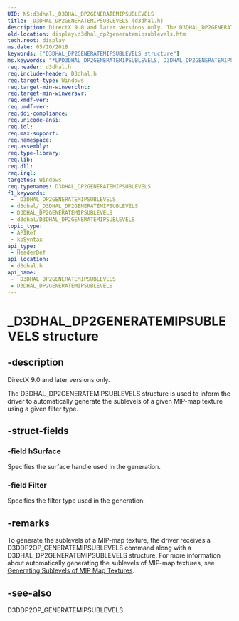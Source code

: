 ```yaml
---
UID: NS:d3dhal._D3DHAL_DP2GENERATEMIPSUBLEVELS
title: _D3DHAL_DP2GENERATEMIPSUBLEVELS (d3dhal.h)
description: DirectX 9.0 and later versions only. The D3DHAL_DP2GENERATEMIPSUBLEVELS structure is used to inform the driver to automatically generate the sublevels of a given MIP-map texture using a given filter type.
old-location: display\d3dhal_dp2generatemipsublevels.htm
tech.root: display
ms.date: 05/10/2018
keywords: ["D3DHAL_DP2GENERATEMIPSUBLEVELS structure"]
ms.keywords: "*LPD3DHAL_DP2GENERATEMIPSUBLEVELS, D3DHAL_DP2GENERATEMIPSUBLEVELS, D3DHAL_DP2GENERATEMIPSUBLEVELS structure [Display Devices], LPD3DHAL_DP2GENERATEMIPSUBLEVELS, LPD3DHAL_DP2GENERATEMIPSUBLEVELS structure pointer [Display Devices], _D3DHAL_DP2GENERATEMIPSUBLEVELS, d3dhal/D3DHAL_DP2GENERATEMIPSUBLEVELS, d3dhal/LPD3DHAL_DP2GENERATEMIPSUBLEVELS, d3dstrct_0b221ab6-0f8c-4406-9d99-c6101b353223.xml, display.d3dhal_dp2generatemipsublevels"
req.header: d3dhal.h
req.include-header: D3dhal.h
req.target-type: Windows
req.target-min-winverclnt: 
req.target-min-winversvr: 
req.kmdf-ver: 
req.umdf-ver: 
req.ddi-compliance: 
req.unicode-ansi: 
req.idl: 
req.max-support: 
req.namespace: 
req.assembly: 
req.type-library: 
req.lib: 
req.dll: 
req.irql: 
targetos: Windows
req.typenames: D3DHAL_DP2GENERATEMIPSUBLEVELS
f1_keywords:
 - _D3DHAL_DP2GENERATEMIPSUBLEVELS
 - d3dhal/_D3DHAL_DP2GENERATEMIPSUBLEVELS
 - D3DHAL_DP2GENERATEMIPSUBLEVELS
 - d3dhal/D3DHAL_DP2GENERATEMIPSUBLEVELS
topic_type:
 - APIRef
 - kbSyntax
api_type:
 - HeaderDef
api_location:
 - d3dhal.h
api_name:
 - _D3DHAL_DP2GENERATEMIPSUBLEVELS
 - D3DHAL_DP2GENERATEMIPSUBLEVELS
---
```


# _D3DHAL_DP2GENERATEMIPSUBLEVELS structure


## -description

   DirectX 9.0 and later versions only.
   

The D3DHAL_DP2GENERATEMIPSUBLEVELS structure is used to inform the driver to automatically generate the sublevels of a given MIP-map texture using a given filter type.

## -struct-fields

### -field hSurface

Specifies the surface handle used in the generation.

### -field Filter

Specifies the filter type used in the generation.

## -remarks

To generate the sublevels of a MIP-map texture, the driver receives a D3DDP2OP_GENERATEMIPSUBLEVELS command along with a D3DHAL_DP2GENERATEMIPSUBLEVELS structure. For more information about automatically generating the sublevels of MIP-map textures, see <a href="/windows-hardware/drivers/display/generating-sublevels-of-mip-map-textures">Generating Sublevels of MIP Map Textures</a>.

## -see-also

D3DDP2OP_GENERATEMIPSUBLEVELS

